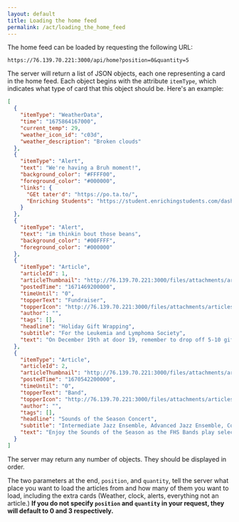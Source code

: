 ```yaml
---
layout: default
title: Loading the home feed
permalink: /act/loading_the_home_feed
---
```


The home feed can be loaded by requesting the following URL:
```
https://76.139.70.221:3000/api/home?position=0&quantity=5
```
The server will return a list of JSON objects, each one representing a card in the home feed. Each object begins with the attribute `itemType`, which indicates what type of card that this object should be. Here's an example:
```json
[
  {
    "itemType": "WeatherData",
    "time": "1675864167000",
    "current_temp": 29,
    "weather_icon_id": "c03d",
    "weather_description": "Broken clouds"
  },
  {
    "itemType": "Alert",
    "text": "We're having a Bruh moment!",
    "background_color": "#FFFF00",
    "foreground_color": "#000000",
    "links": {
      "GEt tater'd": "https://po.ta.to/",
      "Enriching Students": "https://student.enrichingstudents.com/dashboard"
    }
  },
  {
    "itemType": "Alert",
    "text": "im thinkin bout those beans",
    "background_color": "#00FFFF",
    "foreground_color": "#000000"
  },
  {
    "itemType": "Article",
    "articleId": 1,
    "articleThumbnail": "http://76.139.70.221:3000/files/attachments/articles/1/image.png",
    "postedTime": "1671469200000",
    "timeUntil": "0",
    "topperText": "Fundraiser",
    "topperIcon": "http://76.139.70.221:3000/files/attachments/articles/1/bruh.png",
    "author": "",
    "tags": [],
    "headline": "Holiday Gift Wrapping",
    "subtitle": "For the Leukemia and Lymphoma Society",
    "text": "On December 19th at door 19, remember to drop off 5-10 gifts to be wrapped for a donation via cash, check, or CashApp. You may bring your own wrapping paper if it is specific to your kid. All proceeds go to the Leukemia and Lymphoma Society"
  },
  {
    "itemType": "Article",
    "articleId": 2,
    "articleThumbnail": "http://76.139.70.221:3000/files/attachments/articles/2/image.png",
    "postedTime": "1670542200000",
    "timeUntil": "0",
    "topperText": "Band",
    "topperIcon": "http://76.139.70.221:3000/files/attachments/articles/2/bruh.png",
    "author": "",
    "tags": [],
    "headline": "Sounds of the Season Concert",
    "subtitle": "Intermediate Jazz Ensemble, Advanced Jazz Ensemble, Concert Band, Symphonic Band Red, Symphonic Band Gold, Wind Symphony, Wind Ensemble",
    "text": "Enjoy the Sounds of the Season as the FHS Bands play selections to get you into the holiday spirit. The Intermediate Jazz Ensemble will play in the Auditorium Lobby beginning at 6:30 p.m. as we begin seating. The concert will begin in the Auditorium at 7 p.m. and the Concert, Symphonic Band Red, Symphonic Band Gold, Wind Symphony, Wind Ensemble and Advanced Jazz Ensemble bands will perform."
  }
]
```
The server may return any number of objects. They should be displayed in order.

The two parameters at the end, `position`, and `quantity`, tell the server what place you want to load the articles from and how many of them you want to load, including the extra cards (Weather, clock, alerts, everything not an article.) **If you do not specify `position` and `quantity` in your request, they will default to 0 and 3 respectively.**